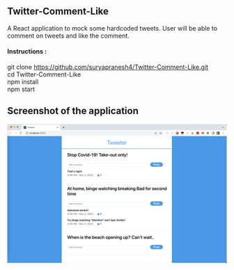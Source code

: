 ## Twitter-Comment-Like

A React application to mock some hardcoded tweets.
User will be able to comment on tweets and like the comment.



#### Instructions :
  git clone https://github.com/suryapranesh4/Twitter-Comment-Like.git <br />
  cd Twitter-Comment-Like <br />
  npm install <br />
  npm start

## Screenshot of the application


![Tweeter Application](tweeter.png "Tweeter Application")

